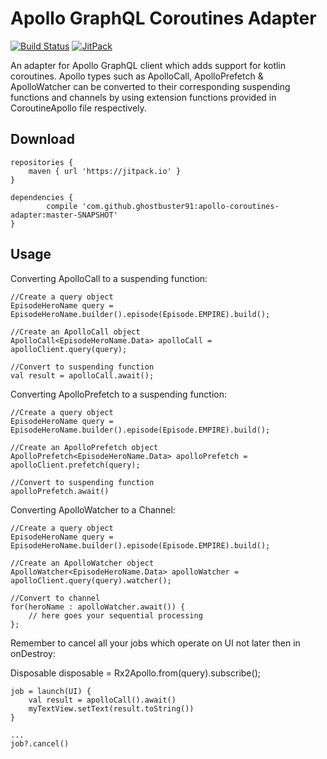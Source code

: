 # Apollo GraphQL Coroutines Adapter

[![Build Status](https://travis-ci.org/ghostbuster91/apollo-coroutines-adapter.svg?branch=master)](https://travis-ci.org/ghostbuster91/apollo-coroutines-adapter)
[![JitPack](https://jitpack.io/v/ghostbuster91/apollo-coroutines-adapter.svg)](https://jitpack.io/#ghostbuster91/apollo-coroutines-adapter)

An adapter for Apollo GraphQL client which adds support for kotlin coroutines.
Apollo types such as ApolloCall, ApolloPrefetch & ApolloWatcher can be converted to their 
corresponding suspending functions and channels by using extension functions provided in CoroutineApollo file respectively.

## Download

```
repositories {
    maven { url 'https://jitpack.io' }
}

dependencies {
        compile 'com.github.ghostbuster91:apollo-coroutines-adapter:master-SNAPSHOT'
}
```

## Usage
Converting ApolloCall to a suspending function:

```
//Create a query object
EpisodeHeroName query = EpisodeHeroName.builder().episode(Episode.EMPIRE).build();

//Create an ApolloCall object
ApolloCall<EpisodeHeroName.Data> apolloCall = apolloClient.query(query);

//Convert to suspending function
val result = apolloCall.await();
```

Converting ApolloPrefetch to a suspending function:

```
//Create a query object
EpisodeHeroName query = EpisodeHeroName.builder().episode(Episode.EMPIRE).build();

//Create an ApolloPrefetch object
ApolloPrefetch<EpisodeHeroName.Data> apolloPrefetch = apolloClient.prefetch(query);

//Convert to suspending function
apolloPrefetch.await()
```

Converting ApolloWatcher to a Channel:

```
//Create a query object
EpisodeHeroName query = EpisodeHeroName.builder().episode(Episode.EMPIRE).build();

//Create an ApolloWatcher object
ApolloWatcher<EpisodeHeroName.Data> apolloWatcher = apolloClient.query(query).watcher();

//Convert to channel
for(heroName : apolloWatcher.await()) {
    // here goes your sequential processing
};
```

Remember to cancel all your jobs which operate on UI not later then in onDestroy:

Disposable disposable = Rx2Apollo.from(query).subscribe();

```
job = launch(UI) {
    val result = apolloCall().await()
    myTextView.setText(result.toString())
}

...
job?.cancel()
```